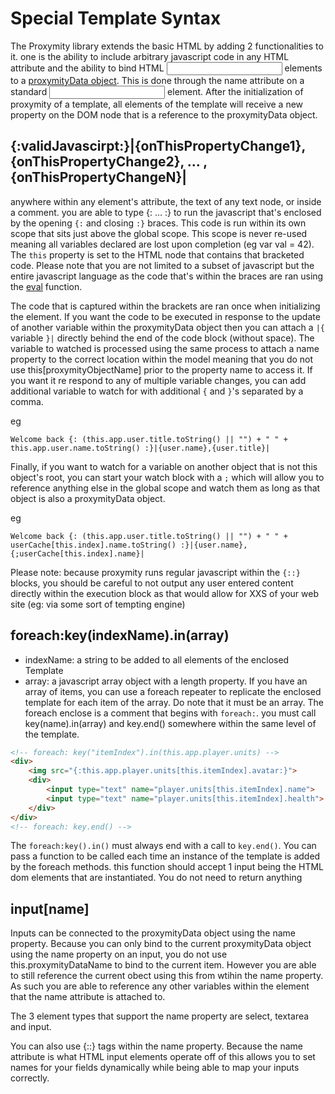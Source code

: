 # Special Template Syntax
The Proxymity library extends the basic HTML by adding 2 functionalities to it. one is the ability to include arbitrary javascript code in any HTML attribute and the ability to bind HTML <input> elements to a [proxymityData object](proxymity-data.md). This is done through the name attribute on a standard <input> element. After the initialization of proxymity of a template, all elements of the template will receive a new property on the DOM node that is a reference to the proxymityData object.

## {:validJavascirpt:}|{onThisPropertyChange1},{onThisPropertyChange2}, ... , {onThisPropertyChangeN}|
anywhere within any element's attribute, the text of any text node, or inside a comment. you are able to type {: ... :} to run the javascript that's enclosed by the opening `{:` and closing `:}` braces. This code is run within its own scope that sits just above the global scope. This scope is never re-used meaning all variables declared are lost upon completion (eg var val = 42). The `this` property is set to the HTML node that contains that bracketed code. Please note that you are not limited to a subset of javascript but the entire javascript language as the code that's within the braces are ran using the [eval](https://developer.mozilla.org/en-US/docs/Web/JavaScript/Reference/Global_Objects/eval) function.

The code that is captured within the brackets are ran once when initializing the element. If you want the code to be executed in response to the update of another variable within the proxymityData object then you can attach a `|{` variable `}|` directly behind the end of the code block (without space). The variable to watched is processed using the same process to attach a name property to the correct location within the model meaning that you do not use this[proxymityObjectName] prior to the property name to access it. If you want it re respond to any of multiple variable changes, you can add additional variable to watch for with additional `{` and `}`'s separated by a comma.

eg
```
Welcome back {: (this.app.user.title.toString() || "") + " " + this.app.user.name.toString() :}|{user.name},{user.title}|
```

Finally, if you want to watch for a variable on another object that is not this object's root, you can start your watch block with a `;` which will allow you to reference anything else in the global scope and watch them as long as that object is also a proxymityData object.

eg
```
Welcome back {: (this.app.user.title.toString() || "") + " " + userCache[this.index].name.toString() :}|{user.name},{;userCache[this.index].name}|
```

Please note: because proxymity runs regular javascript within the `{::}` blocks, you should be careful to not output any user entered content directly within the execution block as that would allow for XXS of your web site (eg: via some sort of tempting engine)

## foreach:key(indexName).in(array)
- indexName: a string to be added to all elements of the enclosed Template
- array: a javascript array object with a length property.
If you have an array of items, you can use a foreach repeater to replicate the enclosed template for each item of the array. Do note that it must be an array. The foreach enclose is a comment that begins with `foreach:`. you must call key(name).in(array) and key.end() somewhere within the same level of the template.

```HTML
<!-- foreach: key("itemIndex").in(this.app.player.units) -->
<div>
	<img src="{:this.app.player.units[this.itemIndex].avatar:}">
	<div>
		<input type="text" name="player.units[this.itemIndex].name">
		<input type="text" name="player.units[this.itemIndex].health">
	</div>
</div>
<!-- foreach: key.end() -->
```

The `foreach:key().in()` must always end with a call to `key.end()`. You can pass a function to be called each time an instance of the template is added by the foreach methods. this function should accept 1 input being the HTML dom elements that are instantiated. You do not need to return anything

## input[name]
Inputs can be connected to the proxymityData object using the name property. Because you can only bind to the current proxymityData object using the name property on an input, you do not use this.proxymityDataName to bind to the current item. However you are able to still reference the current obect using this from wtihin the name property. As such you are able to reference any other variables within the element that the name attribute is attached to.

The 3 element types that support the name property are select, textarea and input.

You can also use {::} tags within the name property. Because the name attribute is what HTML input elements operate off of this allows you to set names for your fields dynamically while being able to map your inputs correctly.
